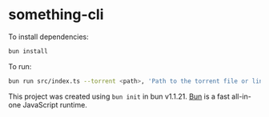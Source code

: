 # something-cli

To install dependencies:

```bash
bun install
```

To run:

```bash
bun run src/index.ts --torrent <path>, 'Path to the torrent file or link' --output <path>, 'Path to the output directory'
```

This project was created using `bun init` in bun v1.1.21. [Bun](https://bun.sh) is a fast all-in-one JavaScript runtime.
